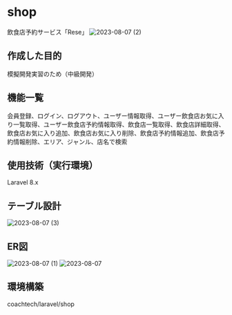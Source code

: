 # shop
飲食店予約サービス「Rese」
![2023-08-07 (2)](https://github.com/moro-ayu3/shop/assets/124229440/f048e152-5ce5-42b0-893e-3779dda30b55)

## 作成した目的
模擬開発実習のため（中級開発）

## 機能一覧
会員登録、ログイン、ログアウト、ユーザー情報取得、ユーザー飲食店お気に入り一覧取得、ユーザー飲食店予約情報取得、飲食店一覧取得、飲食店詳細取得、
飲食店お気に入り追加、飲食店お気に入り削除、飲食店予約情報追加、飲食店予約情報削除、エリア、ジャンル、店名で検索

## 使用技術（実行環境）
Laravel 8.x

## テーブル設計
![2023-08-07 (3)](https://github.com/moro-ayu3/shop/assets/124229440/7eb47f4e-3252-414d-8b4a-51e05e5132ed)

## ER図
![2023-08-07 (1)](https://github.com/moro-ayu3/shop/assets/124229440/bc4c6a38-3e75-453d-b902-1c1d7740736b)
![2023-08-07](https://github.com/moro-ayu3/shop/assets/124229440/32fbc265-91b1-48cc-aa1a-71eb10e1c948)

## 環境構築
coachtech/laravel/shop
